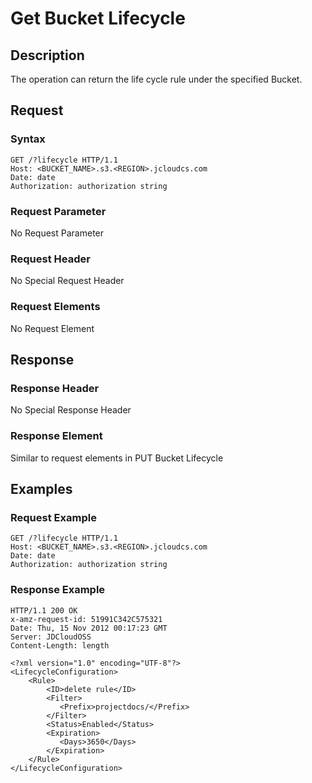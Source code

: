 # Get Bucket Lifecycle

## Description

The operation can return the life cycle rule under the specified Bucket.

## Request

### Syntax

```
GET /?lifecycle HTTP/1.1
Host: <BUCKET_NAME>.s3.<REGION>.jcloudcs.com
Date: date
Authorization: authorization string
```

### Request Parameter
No Request Parameter
### Request Header
No Special Request Header
### Request Elements
No Request Element

## Response
### Response Header
No Special Response Header
### Response Element
Similar to request elements in PUT Bucket Lifecycle

## Examples
### Request Example
```
GET /?lifecycle HTTP/1.1
Host: <BUCKET_NAME>.s3.<REGION>.jcloudcs.com
Date: date
Authorization: authorization string
```
### Response Example
```
HTTP/1.1 200 OK
x-amz-request-id: 51991C342C575321
Date: Thu, 15 Nov 2012 00:17:23 GMT
Server: JDCloudOSS
Content-Length: length

<?xml version="1.0" encoding="UTF-8"?>
<LifecycleConfiguration>
    <Rule>
        <ID>delete rule</ID>
        <Filter>
           <Prefix>projectdocs/</Prefix>
        </Filter>
        <Status>Enabled</Status>
        <Expiration>
           <Days>3650</Days>
        </Expiration>
    </Rule>
</LifecycleConfiguration>
```
